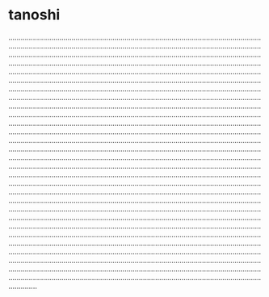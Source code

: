# tanoshi
..........................................................................................................................................................................................................................................................................................................................................................................................................................................................................................................................................................................................................................................................................................................................................................................................................................................................................................................................................................................................................................................................................................................................................................................................................................................................................................................................................................................................................................................................................................................................................................................................................................................................................................................................................................................................................................................................................................................................................................................................................................................................................................................................................................................................................................................................................................................................................................................................................................................................................................................................................................................................................................................................................................................................................................................................................................................................................................................................................................................................................................................................................................................................................................................................................................................................................................................................................................................................................................................................................................................................................................................................................................................................................................................................................................